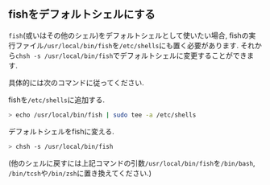 ## fishをデフォルトシェルにする

`fish`(或いはその他のシェル)をデフォルトシェルとして使いたい場合,
fishの実行ファイル`/usr/local/bin/fish`を`/etc/shells`にも置く必要があります.
それから`chsh -s /usr/local/bin/fish`でデフォルトシェルに変更することができます.

具体的には次のコマンドに従ってください.

fishを`/etc/shells`に追加する.
```sh
> echo /usr/local/bin/fish | sudo tee -a /etc/shells
```

デフォルトシェルをfishに変える.
```sh
> chsh -s /usr/local/bin/fish
```

(他のシェルに戻すには上記コマンドの引数`/usr/local/bin/fish`を`/bin/bash`, `/bin/tcsh`や`/bin/zsh`に置き換えてください.)

